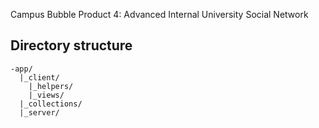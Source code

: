 Campus Bubble Product 4: Advanced Internal University Social Network

## Directory structure
```
-app/
  |_client/
    |_helpers/
    |_views/
  |_collections/
  |_server/
```
